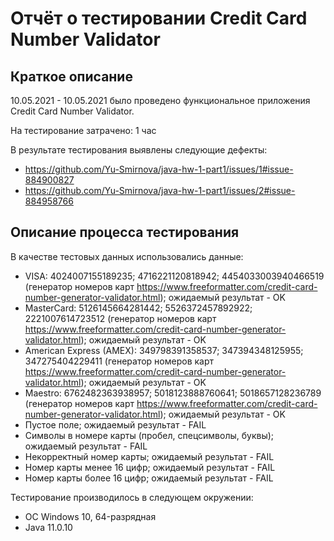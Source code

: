 # Отчёт о тестировании Credit Card Number Validator

## Краткое описание

10.05.2021 - 10.05.2021 было проведено функциональное приложения Credit Card Number Validator.

На тестирование затрачено: 1 час

В результате тестирования выявлены следующие дефекты:
* https://github.com/Yu-Smirnova/java-hw-1-part1/issues/1#issue-884900827
* https://github.com/Yu-Smirnova/java-hw-1-part1/issues/2#issue-884958766


## Описание процесса тестирования

В качестве тестовых данных использовались данные:
* VISA: 4024007155189235; 4716221120818942; 4454033003940466519 (генератор номеров карт  https://www.freeformatter.com/credit-card-number-generator-validator.html); ожидаемый результат - OK
* MasterCard: 5126145664281442; 5526372457892922; 2221007614723512 (генератор номеров карт  https://www.freeformatter.com/credit-card-number-generator-validator.html); ожидаемый результат - OK
* American Express (AMEX): 349798391358537; 347394348125955; 347275404229411 (генератор номеров карт  https://www.freeformatter.com/credit-card-number-generator-validator.html); ожидаемый результат - OK
* Maestro: 6762482363938957; 5018123888760641; 5018657128236789 (генератор номеров карт  https://www.freeformatter.com/credit-card-number-generator-validator.html); ожидаемый результат - OK
* Пустое поле; ожидаемый результат - FAIL
* Символы в номере карты (пробел, спецсимволы, буквы); ожидаемый результат - FAIL
* Некорректный номер карты; ожидаемый результат - FAIL
* Номер карты менее 16 цифр; ожидаемый результат - FAIL
* Номер карты более 16 цифр; ожидаемый результат - FAIL

Тестирование производилось в следующем окружении:
* ОС Windows 10, 64-разрядная
* Java 11.0.10
